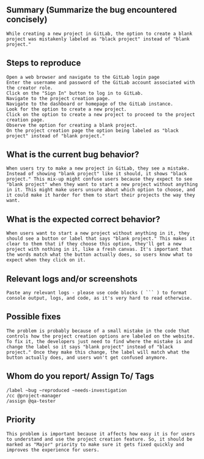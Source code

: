 
## Summary (Summarize the bug encountered concisely)
    
    While creating a new project in GitLab, the option to create a blank project was mistakenly labeled as "black project" instead of "blank project."


## Steps to reproduce     

    Open a web browser and navigate to the GitLab login page
    Enter the username and password of the GitLab account associated with the creator role.
    Click on the "Sign In" button to log in to GitLab.
    Navigate to the project creation page.
    Navigate to the dashboard or homepage of the GitLab instance.
    Look for the option to create a new project. 
    Click on the option to create a new project to proceed to the project creation page.
    Observe the option for creating a blank project.
    On the project creation page the option being labeled as "black project" instead of "blank project."

## What is the current bug behavior?
    When users try to make a new project in GitLab, they see a mistake. Instead of showing "blank project" like it should, it shows "black project." This mix-up might confuse users because they expect to see "blank project" when they want to start a new project without anything in it. This might make users unsure about which option to choose, and it could make it harder for them to start their projects the way they want.
     

## What is the expected correct behavior?

    When users want to start a new project without anything in it, they should see a button or label that says "blank project." This makes it clear to them that if they choose this option, they'll get a new project with nothing in it, like a fresh canvas. It's important that the words match what the button actually does, so users know what to expect when they click on it.
     
## Relevant logs and/or screenshots

    Paste any relevant logs - please use code blocks ( ``` ) to format console output, logs, and code, as it's very hard to read otherwise.

## Possible fixes
    The problem is probably because of a small mistake in the code that controls how the project creation options are labeled on the website. To fix it, the developers just need to find where the mistake is and change the label so it says "blank project" instead of "black project." Once they make this change, the label will match what the button actually does, and users won't get confused anymore.


## Whom do you report/ Assign To/ Tags

    /label ~bug ~reproduced ~needs-investigation 
    /cc @project-manager 
    /assign @qa-tester

## Priority
    This problem is important because it affects how easy it is for users to understand and use the project creation feature. So, it should be marked as "Major" priority to make sure it gets fixed quickly and improves the experience for users.
      

